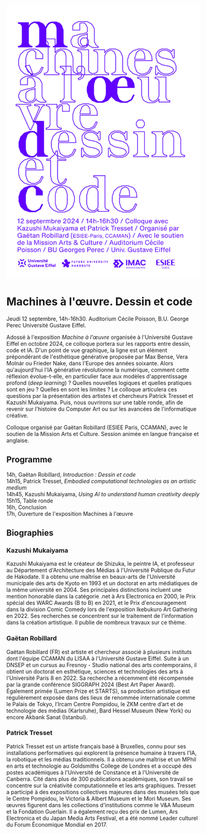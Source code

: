 ![affiche colloque "dessin et code"](medias/affiche.jpg)

# Machines à l'œuvre. Dessin et code

Jeudi 12 septembre, 14h-16h30. Auditorium Cécile Poisson, B.U. George Perec Université Gustave Eiffel.

Adossé à l'exposition *Machine à l'œuvre* organisée à l'Université Gustave Eiffel en octobre 2024, ce colloque portera sur les rapports entre dessin, code et IA. D'un point de vue graphique, la ligne est un élément prépondérant de l'esthétique générative proposée par Max Bense, Vera Molnár ou Frieder Nake, dans l'Europe des années soixante. Alors qu'aujourd'hui l'IA générative révolutionne la numérique, comment cette réflexion évolue-t-elle, en particulier face aux modèles d'apprentissage profond (*deep learning*) ? Quelles nouvelles logiques et quelles pratiques sont en jeu ? Quelles en sont les limites ? Le colloque articulera ces questions par la présentation des artistes et chercheurs Patrick Tresset et Kazushi Mukaiyama. Puis, nous ouvrirons sur une table ronde, afin de revenir sur l'histoire du Computer Art ou sur les avancées de l'informatique créative.

Colloque organisé par Gaëtan Robillard (ESIEE Paris, CCAMAN), avec le soutien de la Mission Arts et Culture. Session animée en langue française et anglaise.

## Programme

14h, Gaëtan Robillard, *Introduction : Dessin et code*  
14h15, Patrick Tresset, *Embodied computational technologies as an artistic medium*  
14h45, Kazushi Mukaiyama, *Using AI to understand human creativity deeply*  
15h15, Table ronde  
16h, Conclusion  
17h, Ouverture de l'exposition Machines à l'œuvre  

## Biographies

### Kazushi Mukaiyama

Kazushi Mukaiyama est le créateur de Shizuka, le peintre IA, et professeur au Département d'Architecture des Médias à l'Université Publique du Futur de Hakodate. Il a obtenu une maîtrise en beaux-arts de l'Université municipale des arts de Kyoto en 1993 et un doctorat en arts médiatiques de la même université en 2004. Ses principales distinctions incluent une mention honorable dans la catégorie .net à Ars Electronica en 2000, le Prix spécial des WARC Awards (B to B) en 2021, et le Prix d'encouragement dans la division Comic Comedy lors de l'exposition Ikebukuro Art Gathering en 2022. Ses recherches se concentrent sur le traitement de l'information dans la création artistique. Il publie de nombreux travaux sur ce thème.

<!-- Kazushi Mukaiyama is the creator of Shizuka, the AI painter, and a Professor in the Department of Media Architecture at Future University Hakodate. He received his M.A. in Fine Arts from Kyoto City University of Arts in 1993 and earned a Ph.D. in Media Art from the Graduate School of Art at the same university in 2004. His major awards include an Honorary Mention in the .net category at Ars Electronica in 2000, the WARC Awards Special Prize (B to B) in 2021, and the Encouragement Prize in the Comic Comedy Division at the Ikebukuro Art Gathering Open Call Exhibition in 2022. His research focuses on the information processing of art creations, and he publishes works on this theme. -->

### Gaëtan Robillard

Gaëtan Robillard (FR) est artiste et chercheur associé à plusieurs instituts dont l'équipe CCAMAN du LISAA à l'Université Gustave Eiffel. Suite à un DNSEP et un cursus au Fresnoy - Studio national des arts contemporains, il obtient un doctorat en esthétique, sciences et technologies des arts à l'Université Paris 8 en 2022. Sa recherche a récemment été récompensée par la grande conférence SIGGRAPH 2024 (Best Art Paper Award). Également primée (Lumen Prize et STARTS), sa production artistique est régulièrement exposée dans des lieux de renommée internationale comme le Palais de Tokyo, l’Ircam Centre Pompidou, le ZKM centre d’art et de technologie des médias (Karlsruhe), Bard Hessel Museum (New York) ou encore Akbank Sanat (Istanbul).

<!-- Gaëtan Robillard (FR) est artiste et chercheur, actuellement post doctorant à l’Université Laval (CA), vivant et travaillant entre le Grand Paris et Montréal. Il produit un ensemble d’installations utilisant datas et médias, engagées dans la recherche en mathématique, la climatologie et les sciences cognitives. Son travail a été exposé dans des lieux tels que le Palais de Tokyo et l’Ircam Centre Pompidou (Paris), Akbank Sanat (Istanbul) et le ZKM Centre d’art et de technologie des médias (Karlsruhe). Il publie régulièrement des articles sur l’esthétique du Computer Art historique, l’éducation et les artefacts algorithmiques contemporains.

Gaëtan Robillard (FR) is an artist and a researcher, currently a postdoctoral fellow at Laval University (CA), living and working between the Greater Paris and Montreal. He produces data art and media based installations engaging with mathematical research, climatology and cognitive sciences. His work has been exhibited in venues such as Palais de Tokyo and Ircam Centre Pompidou (Paris), Pearl Art Museum (Shanghai), Akbank Sanat (Istanbul), and ZKM Center for Art and Media (Karlsruhe). In 2022, he obtained a PhD in art and technology from the University of Paris 8, and published several texts on early computer art aesthetics, education and contemporary algorithmic artifacts. -->

### Patrick Tresset

Patrick Tresset est un artiste français basé à Bruxelles, connu pour ses installations performatives qui explorent la présence humaine à travers l'IA, la robotique et les médias traditionnels. Il a obtenu une maîtrise et un MPhil en arts et technologie au Goldsmiths College de Londres et a occupé des postes académiques à l'Université de Constance et à l'Université de Canberra. Cité dans plus de 300 publications académiques, son travail se concentre sur la créativité computationnelle et les arts graphiques. Tresset a participé à des expositions collectives majeures dans des musées tels que le Centre Pompidou, le Victoria & Albert Museum et le Mori Museum. Ses œuvres figurent dans les collections d'institutions comme le V&A Museum et la Fondation Guerlain. Il a également reçu des prix de Lumen, Ars Electronica et du Japan Media Arts Festival, et a été nommé Leader culturel du Forum Économique Mondial en 2017.

<!-- 
Patrick Tresset is a French artist based in Brussels, known for his performative installations that explore human presence using AI, robotics, and traditional media. He earned a master’s and an MPhil in Arts and Technology from Goldsmiths College, London, and has held academic positions at the University of Konstanz and the University of Canberra. His work, which has been cited in over 300 academic publications, focuses on computational creativity and graphics. Tresset participated in major group shows at museums such as the Centre Pompidou, the Victoria & Albert Museum, and the Mori Museum. His works are in the collections of institutions like the V&A Museum and the Guerlain Foundation. He also has received awards from Lumen, Ars Electronica, and the Japan Media Arts Festival, and was named a World Economic Forum Cultural Leader in 2017.-->